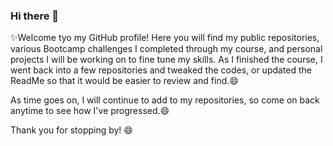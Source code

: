 ### Hi there 👋

✨Welcome tyo my GitHub profile! Here you will find my public repositories, various Bootcamp challenges I completed through my course, and personal projects I will be working on to fine tune my skills. As I finished the course, I went back into a few repositories and tweaked the codes, or updated the ReadMe so that it would be easier to review and find.😄

As time goes on, I will continue to add to my repositories, so come on back anytime to see how I've progressed.😄

Thank you for stopping by! 😄
<!--
**AnaGonz2020/AnaGonz2020** is a ✨ _special_ ✨ repository because its `README.md` (this file) appears on your GitHub profile.

Here are some ideas to get you started:

- 🔭 I’m currently working on ...
- 🌱 I’m currently learning ...
- 👯 I’m looking to collaborate on ...
- 🤔 I’m looking for help with ...
- 💬 Ask me about ...
- 📫 How to reach me: ...
- 😄 Pronouns: ...
- ⚡ Fun fact: ...
-->

